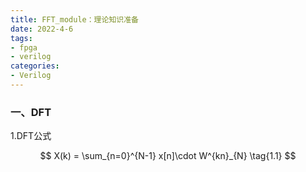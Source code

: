 ```yaml
---
title: FFT_module：理论知识准备
date: 2022-4-6
tags:
- fpga
- verilog
categories:
- Verilog
---
```


### 一、DFT

1.DFT公式

<link rel="stylesheet" href="https://cdnjs.cloudflare.com/ajax/libs/KaTeX/0.5.1/katex.min.css">

<link rel="stylesheet" href="https://cdn.jsdelivr.net/github-markdown-css/2.2.1/github-markdown.css"/>

$$  X(k) = \sum_{n=0}^{N-1} x[n]\cdot W^{kn}_{N} \tag{1.1}  $$



